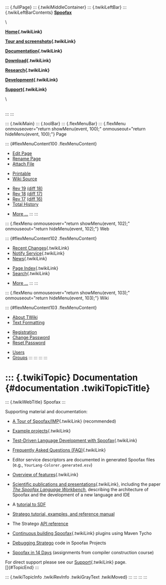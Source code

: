 ::: {.fullPage}
::: {.twikiMiddleContainer}
::: {.twikiLeftBar}
::: {.twikiLeftBarContents}
**[Spoofax](http://www.program-transformation.org/view/Spoofax/WebHome)**

\

**[Home](WebHome){.twikiLink}**

**[Tour and screenshots](Tour){.twikiLink}**

**[Documentation](Documentation){.twikiLink}**

**[Download](Download){.twikiLink}**

**[Research](Research){.twikiLink}**

**[Development](Development){.twikiLink}**

**[Support](Support){.twikiLink}**

\

\
:::
:::

::: {.twikiMain}
::: {.toolBar}
::: {.flexMenuBar}
::: {.flexMenu onmouseover="return showMenu(event, 100);" onmouseout="return hideMenu(event, 100);"}
Page

::: {#flexMenuContent100 .flexMenuContent}
-   [Edit
    Page](http://www.program-transformation.org/edit/Spoofax/Documentation?t=1536825723)
-   [Rename
    Page](http://www.program-transformation.org/rename/Spoofax/Documentation)
-   [Attach
    File](http://www.program-transformation.org/attach/Spoofax/Documentation)

<!-- -->

-   [Printable](http://www.program-transformation.org/view/Spoofax/Documentation?skin=print.pattern)
-   [Wiki
    Source](http://www.program-transformation.org/view/Spoofax/Documentation?skin=text&raw=on&contenttype=text/plain)

<!-- -->

-   [Rev
    19](http://www.program-transformation.org/view/Spoofax/Documentation?rev=1.19)
    [(diff 18)](http://www.program-transformation.org/rdiff/Spoofax/Documentation?rev1=1.19&rev2=1.18)
-   [Rev
    18](http://www.program-transformation.org/view/Spoofax/Documentation?rev=1.18)
    [(diff 17)](http://www.program-transformation.org/rdiff/Spoofax/Documentation?rev1=1.18&rev2=1.17)
-   [Rev
    17](http://www.program-transformation.org/view/Spoofax/Documentation?rev=1.17)
    [(diff 16)](http://www.program-transformation.org/rdiff/Spoofax/Documentation?rev1=1.17&rev2=1.16)
-   [Total
    History](http://www.program-transformation.org/rdiff/Spoofax/Documentation)

<!-- -->

-   [More
    \...](http://www.program-transformation.org/oops/Spoofax/Documentation?template=oopsmore&param1=1.19&param2=1.19)
:::
:::

::: {.flexMenu onmouseover="return showMenu(event, 102);" onmouseout="return hideMenu(event, 102);"}
Web

::: {#flexMenuContent102 .flexMenuContent}
-   [Recent Changes](WebChanges){.twikiLink}
-   [Notify Service](WebNotify){.twikiLink}
-   [News](WebNews){.twikiLink}

<!-- -->

-   [Page Index](WebIndex){.twikiLink}
-   [Search](WebSearch){.twikiLink}

<!-- -->

-   [More
    \...](http://www.program-transformation.org/oops/Spoofax/Documentation?template=oopsmore&param1=1.19&param2=1.19)
:::
:::

::: {.flexMenu onmouseover="return showMenu(event, 103);" onmouseout="return hideMenu(event, 103);"}
Wiki

::: {#flexMenuContent103 .flexMenuContent}
-   [About
    TWiki](http://www.program-transformation.org/view/TWiki/WebHome)
-   [Text
    Formatting](http://www.program-transformation.org/view/TWiki/TextFormattingRules)

<!-- -->

-   [Registration](http://www.program-transformation.org/view/TWiki/TWikiRegistration)
-   [Change
    Password](http://www.program-transformation.org/view/TWiki/ChangePassword)
-   [Reset
    Password](http://www.program-transformation.org/view/TWiki/ResetPassword)

<!-- -->

-   [Users](http://www.program-transformation.org/view/Main/TWikiUsers)
-   [Groups](http://www.program-transformation.org/view/Main/TWikiGroups)
:::
:::
:::
:::

::: {.twikiTopic}
Documentation {#documentation .twikiTopicTitle}
=============

::: {.twikiWebTitle}
Spoofax
:::

Supporting material and documentation:

-   [A Tour of Spoofax/IMP](Tour){.twikiLink} (recommended)

<!-- -->

-   [Example projects](Examples){.twikiLink}

<!-- -->

-   [Test-Driven Language Development with Spoofax](Testing){.twikiLink}

<!-- -->

-   [Frequently Asked Questions (FAQ)](FAQ){.twikiLink}

<!-- -->

-   Editor service descriptors are documented in generated Spoofax files
    (e.g., `YourLang-Colorer.generated.esv`)

<!-- -->

-   [Overview of features](Features){.twikiLink}

<!-- -->

-   [Scientific publications and presentations](Research){.twikiLink},
    including the paper *[The Spoofax Language
    Workbench](http://researchr.org/publication/KatsVisser2010)*,
    describing the architecture of Spoofax and the development of a new
    language and IDE

<!-- -->

-   A [tutorial to
    SDF](http://hydra.nixos.org/job/strategoxt-docs/strategoxt-manual/html/latest/download/1/manual/chunk-chapter/tutorial-sdf.html)

<!-- -->

-   [Stratego tutorial, examples, and reference
    manual](http://strategoxt.org/Stratego/StrategoDocumentation)

<!-- -->

-   The Stratego [API
    reference](http://releases.strategoxt.org/docs/api/libstratego-lib/stable/docs/)

<!-- -->

-   [Continuous building Spoofax](ContinuousBuildingSpoofax){.twikiLink}
    plugins using Maven Tycho

<!-- -->

-   [Debugging Stratego](http://strategoxt.org/Spoofax/DebugStratego)
    code in Spoofax Projects

<!-- -->

-   [Spoofax in 14 Days](http://strategoxt.org/CC/WebHome) (assignments
    from compiler construction course)

For direct support please see our [Support](Support){.twikiLink} page.\
[]{#TopicEnd}
:::

::: {.twikiTopicInfo .twikiRevInfo .twikiGrayText .twikiMoved}
:::
:::
:::
:::
